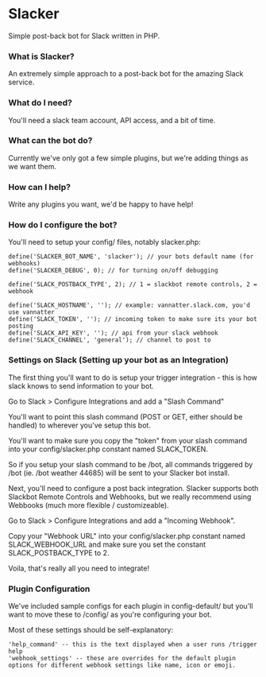 # Slacker

Simple post-back bot for Slack written in PHP.

### What is Slacker?

An extremely simple approach to a post-back bot for the amazing Slack service. 

### What do I need?

You'll need a slack team account, API access, and a bit of time. 

### What can the bot do?

Currently we've only got a few simple plugins, but we're adding things as we want them. 

### How can I help?

Write any plugins you want, we'd be happy to have help!

### How do I configure the bot?

You'll need to setup your config/ files, notably slacker.php:

	define('SLACKER_BOT_NAME', 'slacker'); // your bots default name (for webhooks)
	define('SLACKER_DEBUG', 0); // for turning on/off debugging

	define('SLACK_POSTBACK_TYPE', 2); // 1 = slackbot remote controls, 2 = webhook
	
	define('SLACK_HOSTNAME', ''); // example: vannatter.slack.com, you'd use vannatter
	define('SLACK_TOKEN', ''); // incoming token to make sure its your bot posting
	define('SLACK_API_KEY', ''); // api from your slack webhook
	define('SLACK_CHANNEL', 'general'); // channel to post to

### Settings on Slack (Setting up your bot as an Integration)

The first thing you'll want to do is setup your trigger integration - this is how slack knows to send information to your bot.

Go to Slack > Configure Integrations and add a "Slash Command"

You'll want to point this slash command (POST or GET, either should be handled) to wherever you've setup this bot.

You'll want to make sure you copy the "token" from your slash command into your config/slacker.php constant named SLACK_TOKEN.

So if you setup your slash command to be /bot, all commands triggered by /bot (ie. /bot weather 44685) will be sent to your Slacker bot install.

Next, you'll need to configure a post back integration. Slacker supports both Slackbot Remote Controls and Webhooks, but we really recommend using Webbooks (much more flexible / customizeable).

Go to Slack > Configure Integrations and add a "Incoming Webhook".

Copy your "Webhook URL" into your config/slacker.php constant named SLACK_WEBHOOK_URL and make sure you set the constant SLACK_POSTBACK_TYPE to 2.

Voila, that's really all you need to integrate!

### Plugin Configuration

We've included sample configs for each plugin in config-default/ but you'll want to move these to /config/ as you're configuring your bot.

Most of these settings should be self-explanatory:

	'help_command' -- this is the text displayed when a user runs /trigger help
	'webhook_settings' -- these are overrides for the default plugin options for different webhook settings like name, icon or emoji. 
	
	
